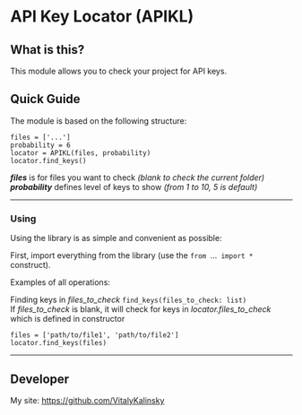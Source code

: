 # API Key Locator (APIKL) #

## What is this? ##
This module allows you to check your project for API keys.

## Quick Guide ##
The module is based on the following structure:

    files = ['...']
    probability = 6
    locator = APIKL(files, probability)
    locator.find_keys()

***files*** is for files you want to check *(blank to check the current folder)*\
***probability*** defines level of keys to show *(from 1 to 10, 5 is default)*

----------


### Using ###

Using the library is as simple and convenient as possible:

First, import everything from the library (use the `from `...` import *` construct).

Examples of all operations:

Finding keys in *files_to_check*  `find_keys(files_to_check: list)` \
If *files_to_check* is blank, it will check for keys in _locator.files_to_check_ which is defined in constructor

    files = ['path/to/file1', 'path/to/file2']
    locator.find_keys(files)



----------


## Developer ##
My site: https://github.com/VitalyKalinsky